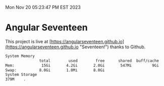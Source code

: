 Mon Nov 20 05:23:47 PM EST 2023

# Angular Seventeen


This project is live at [https://angularseventeen.github.io](https://angularseventeen.github.io "Seventeen!") thanks to Github.

```bash
System Memory
               total        used        free      shared  buff/cache   available
Mem:            15Gi       4.2Gi       2.0Gi       547Mi         9Gi        11Gi
Swap:          8.0Gi       1.0Mi       8.0Gi
System Storage
379M	.
